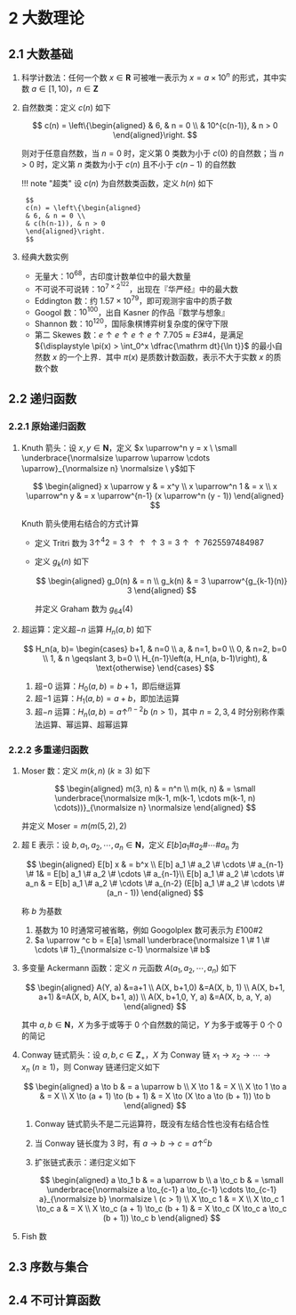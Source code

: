# 2 大数理论

## 2.1 大数基础
1. 科学计数法：任何一个数 $x \in \mathbf R$ 可被唯一表示为 $x = a \times 10^{n}$ 的形式，其中实数 $a \in [1, 10)$，$n \in \mathbf Z$
2. 自然数类：定义 $c(n)$ 如下

    $$
    c(n) = \left\{\begin{aligned}
    & 6, & n = 0 \\
    & 10^{c(n-1)}, & n > 0
    \end{aligned}\right.
    $$

    则对于任意自然数，当 $n = 0$ 时，定义第 $0$ 类数为小于 $c(0)$ 的自然数；当 $n > 0$ 时，定义第 $n$ 类数为小于 $c(n)$ 且不小于 $c(n-1)$ 的自然数

    !!! note "超类"
        设 $c(n)$ 为自然数类函数，定义 $h(n)$ 如下

        $$
        c(n) = \left\{\begin{aligned}
        & 6, & n = 0 \\
        & c(h(n-1)), & n > 0
        \end{aligned}\right.
        $$

3. 经典大数实例
    - 无量大：$10^{68}$，古印度计数单位中的最大数量
    - 不可说不可说转：$10^{7 \times 2^{122}}$，出现在『华严经』中的最大数
    - $\text{Eddington}$ 数：约 $1.57 \times 10^{79}$，即可观测宇宙中的质子数
    - $\text{Googol}$ 数：$10^{100}$，出自 $\text{Kasner}$ 的作品『数学与想象』
    - $\text{Shannon}$ 数：$10^{120}$，国际象棋博弈树复杂度的保守下限
    - 第二 $\text{Skewes}$ 数：$e \uparrow e \uparrow e \uparrow e \uparrow 7.705 \approx E 3\#4$，是满足 ${\displaystyle \pi(x) > \int_0^x \dfrac{\mathrm dt}{\ln t}}$ 的最小自然数 $x$ 的一个上界．其中 $\pi(x)$ 是质数计数函数，表示不大于实数 $x$ 的质数个数

## 2.2 递归函数
### 2.2.1 原始递归函数
1. $\text{Knuth}$ 箭头：设 $x, y \in \mathbf N$，定义 $x \uparrow^n y = x \ \small \underbrace{\normalsize \uparrow \uparrow \cdots \uparrow}_{\normalsize n} \normalsize \ y$如下

    $$
    \begin{aligned}
    x \uparrow y & = x^y \\
    x \uparrow^n 1 & = x \\
    x \uparrow^n y & = x \uparrow^{n-1} (x \uparrow^n (y - 1))
    \end{aligned}
    $$

    $\text{Knuth}$ 箭头使用右结合的方式计算

    - 定义 $\text{Tritri}$ 数为 $3 \uparrow^4 2 = 3 \uparrow \uparrow \uparrow 3 = 3 \uparrow \uparrow 7625597484987$
    - 定义 $g_k(n)$ 如下

        $$
        \begin{aligned}
        g_0(n) & = n \\
        g_k(n) & = 3 \uparrow^{g_{k-1}(n)} 3
        \end{aligned}
        $$

        并定义 $\text{Graham}$ 数为 $g_{64}(4)$

2. 超运算：定义超$-n$ 运算 $H_n(a, b)$ 如下

    $$
    H_n(a, b)= \begin{cases}
    b+1, & n=0 \\
    a, & n=1, b=0 \\
    0, & n=2, b=0 \\
    1, & n \geqslant 3, b=0 \\
    H_{n-1}\left(a, H_n(a, b-1)\right), & \text{otherwise}
    \end{cases}
    $$

    1. 超$-0$ 运算：$H_0(a, b) = b + 1$，即后继运算
    2. 超$-1$ 运算：$H_1(a, b) = a + b$，即加法运算
    3. 超$-n$ 运算：$H_n(a, b) = a \uparrow^{n-2} b \ (n > 1)$，其中 $n = 2, 3, 4$ 时分别称作乘法运算、幂运算、超幂运算

### 2.2.2 多重递归函数
1. $\text{Moser}$ 数：定义 $m(k, n) \ (k \geqslant 3)$ 如下

    $$
    \begin{aligned}
    m(3, n) & = n^n \\
    m(k, n) & = \small \underbrace{\normalsize m(k-1, m(k-1, \cdots m(k-1, n) \cdots))}_{\normalsize n} \normalsize
    \end{aligned}
    $$

    并定义 $\text{Moser} = m(m(5, 2), 2)$

2. 超 $\text{E}$ 表示：设 $b, a_1, a_2, \cdots, a_n \in \mathbf N$，定义 $E[b] a_1 \# a_2 \# \cdots \# a_n$ 为

    $$
    \begin{aligned}
    E[b] x & = b^x \\
    E[b] a_1 \# a_2 \# \cdots \# a_{n-1} \# 1& = E[b] a_1 \# a_2 \# \cdots \# a_{n-1}\\
    E[b] a_1 \# a_2 \# \cdots \# a_n & = E[b] a_1 \# a_2 \# \cdots \# a_{n-2} (E[b] a_1 \# a_2 \# \cdots \# (a_n - 1)) 
    \end{aligned}
    $$

    称 $b$ 为基数

    1. 基数为 $10$ 时通常可被省略，例如 $\text{Googolplex}$ 数可表示为 $E 100\#2$
    2. $a \uparrow ^c b = E[a] \small \underbrace{\normalsize 1 \# 1 \# \cdots \# 1}_{\normalsize c-1} \normalsize \# b$

3. 多变量 $\text{Ackermann}$ 函数：定义 $n$ 元函数 $A(a_1, a_2, \cdots, a_n)$ 如下

    $$
    \begin{aligned}
    A(Y, a) &=a+1 \\
    A(X, b+1,0) &=A(X, b, 1) \\
    A(X, b+1, a+1) &=A(X, b, A(X, b+1, a)) \\
    A(X, b+1,0, Y, a) &=A(X, b, a, Y, a)
    \end{aligned}
    $$

    其中 $a, b \in \mathbf N$，$X$ 为多于或等于 $0$ 个自然数的简记，$Y$ 为多于或等于 $0$ 个 $0$ 的简记

4. $\text{Conway}$ 链式箭头：设 $a, b, c \in \mathbf Z_+$，$X$ 为 $\text{Conway}$ 链 $x_1 \to x_2 \to \cdots \to x_n \ (n \geqslant 1)$，则 $\text{Conway}$ 链递归定义如下

    $$
    \begin{aligned}
    a \to b & = a \uparrow b \\
    X \to 1 & = X \\
    X \to 1 \to a & = X \\
    X \to (a + 1) \to (b + 1) & = X \to (X \to a \to (b + 1)) \to b
    \end{aligned}
    $$

    1. $\text{Conway}$ 链式箭头不是二元运算符，既没有左结合性也没有右结合性
    2. 当 $\text{Conway}$ 链长度为 $3$ 时，有 $a \to b \to c = a\uparrow^c b$
    3. 扩张链式表示：递归定义如下

        $$
        \begin{aligned}
        a \to_1 b & = a \uparrow b \\
        a \to_c b & = \small \underbrace{\normalsize a \to_{c-1} a \to_{c-1} \cdots \to_{c-1} a}_{\normalsize b} \normalsize \ (c > 1) \\
        X \to_c 1 & = X \\
        X \to_c 1 \to_c a & = X \\
        X \to_c (a + 1) \to_c (b + 1) & = X \to_c (X \to_c a \to_c (b + 1)) \to_c b
        \end{aligned}
        $$

5. $\text{Fish}$ 数

## 2.3 序数与集合

## 2.4 不可计算函数
